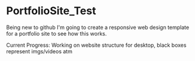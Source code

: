 # PortfolioSite_Test
Being new to github I'm going to create a responsive web design template for a portfolio site to see how this works. 

Current Progress: Working on website structure for desktop, black boxes represent imgs/videos atm
